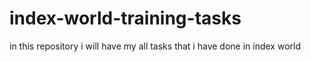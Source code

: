 # index-world-training-tasks
in this repository i will have my all tasks that i have done in index world
